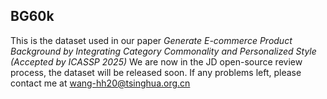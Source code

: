 ## BG60k
This is the dataset used in our paper *Generate E-commerce Product Background by Integrating Category Commonality and Personalized Style (Accepted by ICASSP 2025)*
We are now in the JD open-source review process, the dataset will be released soon.
If any problems left, please contact me at wang-hh20@tsinghua.org.cn



